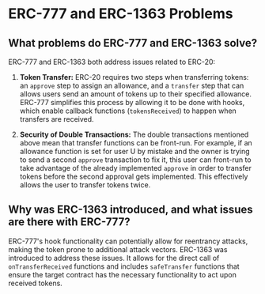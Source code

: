 # ERC-777 and ERC-1363 Problems

## What problems do ERC-777 and ERC-1363 solve?

ERC-777 and ERC-1363 both address issues related to ERC-20:

1. **Token Transfer:** ERC-20 requires two steps when transferring tokens: an `approve` step to assign an allowance, and a `transfer` step that can allows users send an amount of tokens up to their specified allowance. ERC-777 simplifies this process by allowing it to be done with hooks, which enable callback functions (`tokensReceived`) to happen when transfers are received.

2. **Security of Double Transactions:** The double transactions mentioned above mean that transfer functions can be front-run. For example, if an allowance function is set for user U by mistake and the owner is trying to send a second `approve` transaction to fix it, this user can front-run to take advantage of the already implemented `approve` in order to transfer tokens before the second approval gets implemented. This effectively allows the user to transfer tokens twice.

## Why was ERC-1363 introduced, and what issues are there with ERC-777?
ERC-777's hook functionality can potentially allow for reentrancy attacks, making the token prone to additional attack vectors. ERC-1363 was introduced to address these issues. It allows for the direct call of `onTransferReceived` functions and includes `safeTransfer` functions that ensure the target contract has the necessary functionality to act upon received tokens.